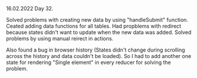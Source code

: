 16.02.2022
Day 32.

Solved problems with creating new data by using "handleSubmit" function.
Ceated adding data functions for all tables. Had propblems with redirect because states didn't want to update when the new data was added. Solved problems by using manual reirect in actions.

Also found a bug in browser history (States didn't change during scrolling across the history and data couldn't be loaded). 
So I had to add another one state for rendering "Single element" in every reducer for solving the problem.
